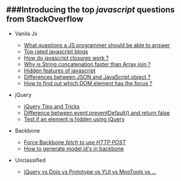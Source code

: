 ###Introducing the top *javascript* questions from StackOverflow
--------------------------------------------------------------

* Vanila Js
  - [What questions a JS programmer should be able to answer](http://stackoverflow.com/q/1684917/1310070)
  - [Top rated javascript blogs](http://stackoverflow.com/q/409056/1310070)
  - [How do javascript closures work ?](http://stackoverflow.com/q/111102/1310070)
  - [Why is String concatenation faster than Array join ?](http://stackoverflow.com/q/7299010/1310070)
  - [Hidden features of javascript](http://stackoverflow.com/questions/61088/hidden-features-of-javascript)
  - [Differences between JSON and JavaScript object ?](http://stackoverflow.com/q/3975859/1310070)
  - [How to find out which DOM element has the focus ?](http://stackoverflow.com/q/497094/1310070)

* jQuery
  - [jQuery Tips and Tricks](http://stackoverflow.com/q/182630/1310070)
  - [Difference between event.preventDefault() and return false](http://stackoverflow.com/q/1357118/1310070)
  - [Test if an element is hidden using jQuery](http://stackoverflow.com/q/178325/1310070)

* Backbone
  - [Force Backbone *fetch* to use *HTTP POST*](http://stackoverflow.com/questions/15349949/1310070)
  - [How to generate model id's in backbone](http://stackoverflow.com/a/10793664/1310070)

* Unclassified
  - [jQuery vs Dojo vs Prototype vs YUI vs MooTools vs ...](http://stackoverflow.com/q/394601/1310070)
